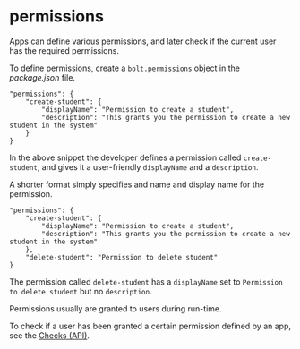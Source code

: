 # permissions

Apps can define various permissions, and later check if the current user has the required permissions.

To define permissions, create a `bolt.permissions` object in the _package.json_ file.

```
"permissions": {
    "create-student": {
        "displayName": "Permission to create a student",
        "description": "This grants you the permission to create a new student in the system"
    }
}
```

In the above snippet the developer defines a permission called `create-student`, and gives it a user-friendly `displayName` and a `description`.

A shorter format simply specifies and name and display name for the permission.

```
"permissions": {
    "create-student": {
        "displayName": "Permission to create a student",
        "description": "This grants you the permission to create a new student in the system"
    },
    "delete-student": "Permission to delete student"
}
```

The permission called `delete-student` has a `displayName` set to `Permission to delete student` but no `description`.

Permissions usually are granted to users during run-time.

To check if a user has been granted a certain permission defined by an app, see the [Checks \(API\)](/checks-api.md).



